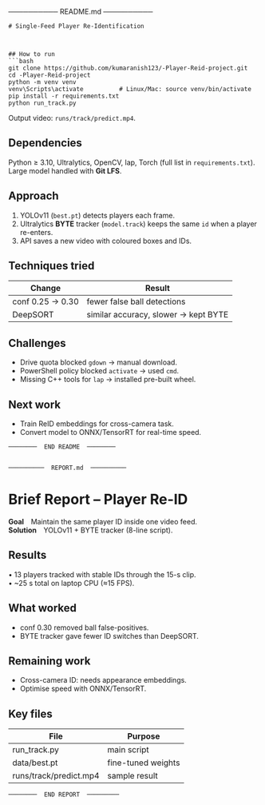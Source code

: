 ──────────  README.md  ──────────
```
# Single-Feed Player Re-Identification



## How to run
```bash
git clone https://github.com/kumaranish123/-Player-Reid-project.git
cd -Player-Reid-project
python -m venv venv
venv\Scripts\activate          # Linux/Mac: source venv/bin/activate
pip install -r requirements.txt
python run_track.py
```
Output video: `runs/track/predict.mp4`.

## Dependencies
Python ≥ 3.10, Ultralytics, OpenCV, lap, Torch (full list in `requirements.txt`).  
Large model handled with **Git LFS**.

## Approach
1. YOLOv11 (`best.pt`) detects players each frame.  
2. Ultralytics **BYTE** tracker (`model.track`) keeps the same `id` when a player re-enters.  
3. API saves a new video with coloured boxes and IDs.

## Techniques tried
| Change | Result |
| ------ | ------ |
| conf 0.25 → 0.30 | fewer false ball detections |
| DeepSORT | similar accuracy, slower → kept BYTE |

## Challenges
* Drive quota blocked `gdown` → manual download.  
* PowerShell policy blocked `activate` → used `cmd`.  
* Missing C++ tools for `lap` → installed pre-built wheel.

## Next work
* Train ReID embeddings for cross-camera task.  
* Convert model to ONNX/TensorRT for real-time speed.
```
────────  END README  ────────


──────────  REPORT.md  ──────────
```
# Brief Report – Player Re-ID

**Goal** Maintain the same player ID inside one video feed.  
**Solution** YOLOv11 + BYTE tracker (8-line script).

## Results
• 13 players tracked with stable IDs through the 15-s clip.  
• ~25 s total on laptop CPU (≈15 FPS).

## What worked
* conf 0.30 removed ball false-positives.  
* BYTE tracker gave fewer ID switches than DeepSORT.

## Remaining work
* Cross-camera ID: needs appearance embeddings.  
* Optimise speed with ONNX/TensorRT.

## Key files
| File | Purpose |
| ---- | ------- |
| run_track.py | main script |
| data/best.pt | fine-tuned weights |
| runs/track/predict.mp4 | sample result
```
────────  END REPORT  ─────────


